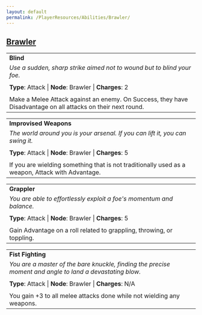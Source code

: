 ```yaml
---
layout: default
permalink: /PlayerResources/Abilities/Brawler/
---
```

## [Brawler](#Brawler)

|                                                                                                              |
| :----------------------------------------------------------------------------------------------------------- |
| **Blind**                                                                                                    |
| *Use a sudden, sharp strike aimed not to wound but to blind your foe.*                                       |
|                                                                                                              |
| **Type**: Attack \| **Node**: Brawler \| **Charges**: 2                                                      |
|                                                                                                              |
| Make a Melee Attack against an enemy. On Success, they have Disadvantage on all attacks on their next round. |

|                                                                                                  |
| :----------------------------------------------------------------------------------------------- |
| **Improvised Weapons**                                                                           |
| *The world around you is your arsenal. If you can lift it, you can swing it.*                    |
|                                                                                                  |
| **Type**: Attack \| **Node**: Brawler \| **Charges**: 5                                          |
|                                                                                                  |
| If you are wielding something that is not traditionally used as a weapon, Attack with Advantage. |

|                                                                       |
| :-------------------------------------------------------------------- |
| **Grappler**                                                          |
| *You are able to effortlessly exploit a foe's momentum and balance.*  |
|                                                                       |
| **Type**: Attack \| **Node**: Brawler \| **Charges**: 5               |
|                                                                       |
| Gain Advantage on a roll related to grappling, throwing, or toppling. |

|                                                                                                          |
| :------------------------------------------------------------------------------------------------------- |
| **Fist Fighting**                                                                                        |
| *You are a master of the bare knuckle, finding the precise moment and angle to land a devastating blow.* |
|                                                                                                          |
| **Type**: Attack \| **Node**: Brawler \| **Charges**: N/A                                                |
|                                                                                                          |
| You gain +3 to all melee attacks done while not wielding any weapons.                                    |
